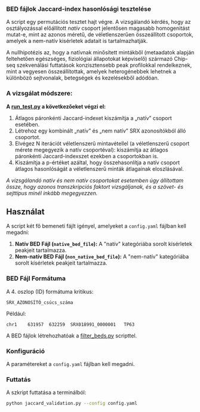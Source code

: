 ### BED fájlok Jaccard-index hasonlósági tesztelése

A script egy permutációs tesztet hajt végre. A vizsgálandó kérdés, hogy az osztályozással előállított
*natív* csoport jelentősen magasabb homogenitást mutat-e, mint az azonos méretű, de véletlenszerűen összeállított csoportok, amelyek a nem-natív kisérletek adatait is tartalmazhatják.

A nullhipotézis az, hogy a natívnak minősített mintákből (metaadatok alapján feltehetően egészséges, fiziológiai állapotokat képviselő) származó Chip-seq szekvenálási futtatások konzisztensebb
peak profilokkal rendelkeznek, mint a vegyesen összeállítottak, amelyek heterogénebbek lehetnek a különböző sejtvonalak, betegségek és kezelésekből adódóan.

### A vizsgálat módszere:
**A [run_test.py]([run_test.py](https://github.com/kadan02/NativeTissueChIP/blob/master/results/validation_test/run_test.py)) a következőeket végzi el:**
1. Átlagos páronkénti Jaccard-indexet kiszámítja a „natív” csoport esetében.
2. Létrehoz egy kombinált „natív” és „nem natív” SRX azonosítókból álló csoportot.
3. Elvégez N iterációt véletlenszerű mintavétellel (a véletlenszerű csoport mérete megegyezik a natív csoportéval): kiszámítja az átlagos páronkénti Jaccard-indexszet ezekben a csoportokban is.
4. Kiszámítja a p-értéket azáltal, hogy összehasonlítja a natív csoport átlagos hasonlóságát a véletlenszerű minták átlagainak eloszlásával.

*A vizsgálandó natív és nem natív csoportokat esetemben úgy állítottam össze, hogy azonos transzkripciós faktort vizsgáljanak, és a szövet- és sejttípus minél inkább megegyezzen.*

## Használat
A script két fő bemeneti fájlt igényel, amelyeket a `config.yaml` fájlban kell megadni:

1.  **Natív BED Fájl (`native_bed_file`):** A "natív" kategóriába sorolt kísérletek peakjeit tartalmazza.
2.  **Nem-natív BED Fájl (`non_native_bed_file`):** A "nem-natív" kategóriába sorolt kísérletek peakjeit tartalmazza.

### BED Fájl Formátuma
A 4. oszlop (ID) formátuma kritikus:

`SRX_AZONOSÍTÓ_csúcs_száma`

Például:
```
chr1	631957	632259	SRX018991_0000001	TP63
```

A BED fájlok létrehozhatóak a [filter_beds.py](https://github.com/kadan02/NativeTissueChIP/blob/master/scripts/filter_beds.py) scripttel.

### Konfiguráció

A paramétereket a `config.yaml` fájlban kell megadni.

### Futtatás

A szkript futtatása a terminálból:

```bash
python jaccard_validation.py --config config.yaml
```

